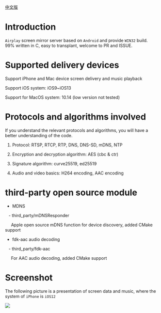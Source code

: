 [中文版](https://github.com/dsafa22/AirplayServer/blob/master/README_CN.md)
# Introduction

`Airplay` screen mirror server based on `Android` and provide `WIN32` build. 99% written in C, easy to transplant, welcome to PR and ISSUE.

# Supported delivery devices

Support iPhone and Mac device screen delivery and music playback

Support iOS system: iOS9~iOS13

Support for MacOS system: 10.14 (low version not tested)

# Protocols and algorithms involved

If you understand the relevant protocols and algorithms, you will have a better understanding of the code.

1. Protocol: RTSP, RTCP, RTP, DNS, DNS-SD, mDNS, NTP

2. Encryption and decryption algorithm: AES (cbc & ctr)

3. Signature algorithm: curve25519, ed25519

3. Audio and video basics: H264 encoding, AAC encoding

# third-party open source module

- MDNS

   - third_party/mDNSResponder

     Apple open source mDNS function for device discovery, added CMake support

- fdk-aac audio decoding

   - third_party/fdk-aac

     For AAC audio decoding, added CMake support

# Screenshot

The following picture is a presentation of screen data and music, where the system of `iPhone` is `iOS12`

![](https://ww1.sinaimg.cn/large/007rAy9hgy1g0l65hwvg7j30u01o0juj.jpg)